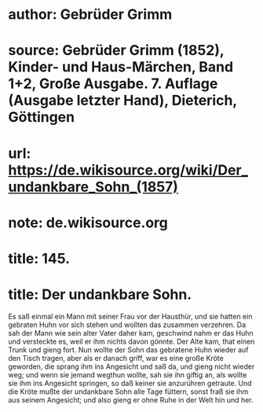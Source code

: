 # author: Gebrüder Grimm
# source: Gebrüder Grimm (1852), Kinder- und Haus-Märchen, Band 1+2, Große Ausgabe. 7. Auflage (Ausgabe letzter Hand), Dieterich, Göttingen
# url: https://de.wikisource.org/wiki/Der_undankbare_Sohn_(1857)
# note: de.wikisource.org
# title: 145.

# title: Der undankbare Sohn.

Es saß einmal ein Mann mit seiner Frau vor der Hausthür, und sie hatten ein gebraten Huhn vor sich stehen und wollten das zusammen verzehren. Da sah der Mann wie sein alter Vater daher kam, geschwind nahm er das Huhn und versteckte es, weil er ihm nichts davon gönnte. Der Alte kam, that einen Trunk und gieng fort. Nun wollte der Sohn das gebratene Huhn wieder auf den Tisch tragen, aber als er danach griff, war es eine große Kröte geworden, die sprang ihm ins Angesicht und saß da, und gieng nicht wieder weg; und wenn sie jemand wegthun wollte, sah sie ihn giftig an, als wollte sie ihm ins Angesicht springen, so daß keiner sie anzurühren getraute. Und die Kröte mußte der undankbare Sohn alle Tage füttern, sonst fraß sie ihm aus seinem Angesicht; und also gieng er ohne Ruhe in der Welt hin und her. 

